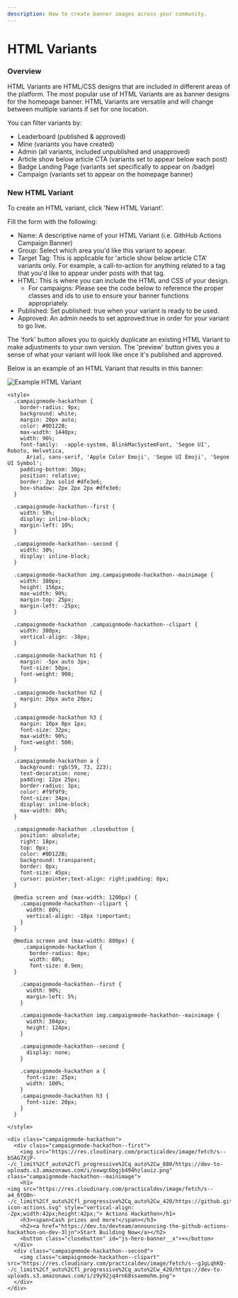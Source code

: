 ```yaml
---
description: How to create banner images across your community.
---
```


# HTML Variants

### Overview

HTML Variants are HTML/CSS designs that are included in different areas of the platform. The most popular use of HTML Variants are as banner designs for the homepage banner. HTML Variants are versatile and will change between multiple variants if set for one location.

You can filter variants by:

* Leaderboard \(published & approved\)
* Mine \(variants you have created\)
* Admin \(all variants, included unpublished and unapproved\)
* Article show below article CTA \(variants set to appear below each post\)
* Badge Landing Page \(variants set specifically to appear on /badge\)
* Campaign \(variants set to appear on the homepage banner\) 

### New HTML Variant

To create an HTML variant, click 'New HTML Variant'.

Fill the form with the following:

* Name: A descriptive name of your HTML Variant \(i.e. GithHub Actions Campaign Banner\)
* Group: Select which area you'd like this variant to appear.
* Target Tag: This is applicable for 'article show below article CTA' variants only. For example, a call-to-action for anything related to a tag that you'd like to appear under posts with that tag.
* HTML: This is where you can include the HTML and CSS of your design. 
  * For campaigns: Please see the code below to reference the proper classes and ids to use to ensure your banner functions appropriately.
* Published: Set published: true when your variant is ready to be used.
* Approved: An admin needs to set approved:true in order for your variant to go live.

The 'fork' button allows you to quickly duplicate an existing HTML Variant to make adjustments to your own version. The 'preview' button gives you a sense of what your variant will look like once it's published and approved.

Below is an example of an HTML Variant that results in this banner: 

![Example HTML Variant](../.gitbook/assets/image-2020-09-28-at-6.15.55-pm.png)

```text
<style>
  .campaignmode-hackathon {
    border-radius: 9px;
    background: white;
    margin: 20px auto;
    color: #0D122B;
    max-width: 1440px;
    width: 96%;
    font-family:  -apple-system, BlinkMacSystemFont, 'Segoe UI', Roboto, Helvetica,
      Arial, sans-serif, 'Apple Color Emoji', 'Segoe UI Emoji', 'Segoe UI Symbol';
    padding-bottom: 30px;
    position: relative;
    border: 2px solid #dfe3e6;
    box-shadow: 2px 2px 2px #dfe3e6;
  }
  
  .campaignmode-hackathon--first {
    width: 50%;
    display: inline-block;
    margin-left: 10%;
  }

  .campaignmode-hackathon--second {
    width: 30%;
    display: inline-block;
  }

  .campaignmode-hackathon img.campaignmode-hackathon--mainimage {
    width: 380px;
    height: 156px;
    max-width: 90%;
    margin-top: 25px;
    margin-left: -25px;
  }

  .campaignmode-hackathon .campaignmode-hackathon--clipart {
    width: 380px;
    vertical-align: -38px;
  }

  .campaignmode-hackathon h1 {
    margin: -5px auto 3px;
    font-size: 50px;
    font-weight: 900;
  }

  .campaignmode-hackathon h2 {
    margin: 20px auto 20px;
  }

  .campaignmode-hackathon h3 {
    margin: 10px 0px 1px;
    font-size: 32px;
    max-width: 90%;
    font-weight: 500;
  }

  .campaignmode-hackathon a {
    background: rgb(59, 73, 223);
    text-decoration: none;
    padding: 12px 25px;
    border-radius: 3px;
    color: #f9f9f9;
    font-size: 34px;
    display: inline-block;
    max-width: 80%;
  }

  .campaignmode-hackathon .closebutton {
    position: absolute;
    right: 18px;
    top: 0px;
    color: #0D122B;
    background: transparent;
    border: 0px;
    font-size: 45px;
    cursor: pointer;text-align: right;padding: 0px;
  }

  @media screen and (max-width: 1200px) {
    .campaignmode-hackathon--clipart {
      width: 80%;
      vertical-align: -18px !important;
    }
  }

  @media screen and (max-width: 800px) {
     .campaignmode-hackathon {
       border-radius: 0px;
       width: 80%;
       font-size: 0.9em;
  }
  
    .campaignmode-hackathon--first {
      width: 90%;
      margin-left: 5%;
    }

    .campaignmode-hackathon img.campaignmode-hackathon--mainimage {
      width: 304px;
      height: 124px;
    }

    .campaignmode-hackathon--second {
      display: none;
    }

    .campaignmode-hackathon a {
      font-size: 25px;
      width: 100%;
    }
    .campaignmode-hackathon h3 {
      font-size: 20px;
    }
  }

</style>

<div class="campaignmode-hackathon">
  <div class="campaignmode-hackathon--first">
    <img src="https://res.cloudinary.com/practicaldev/image/fetch/s--bSAG7XjP--/c_limit%2Cf_auto%2Cfl_progressive%2Cq_auto%2Cw_880/https://dev-to-uploads.s3.amazonaws.com/i/oxwqc6bgjb494hzlauiz.png" class="campaignmode-hackathon--mainimage">
    <h1>
<img src="https://res.cloudinary.com/practicaldev/image/fetch/s--a4_6tQ0n--/c_limit%2Cf_auto%2Cfl_progressive%2Cq_auto%2Cw_420/https://github.githubassets.com/images/modules/site/features/actions-icon-actions.svg" style="vertical-align: -2px;width:42px;height:42px;"> Actions Hackathon</h1>
    <h3><span>Cash prizes and more!</span></h3>
    <h2><a href="https://dev.to/devteam/announcing-the-github-actions-hackathon-on-dev-3ljn">Start Building Now</a></h2>
    <button class="closebutton" id="js-hero-banner__x">×</button>
  </div>
  <div class="campaignmode-hackathon--second">
    <img class="campaignmode-hackathon--clipart" src="https://res.cloudinary.com/practicaldev/image/fetch/s--gJgLqhKQ--/c_limit%2Cf_auto%2Cfl_progressive%2Cq_auto%2Cw_420/https://dev-to-uploads.s3.amazonaws.com/i/z9y92jq4rn68ssaemohm.png">
  </div>
</div>
```



